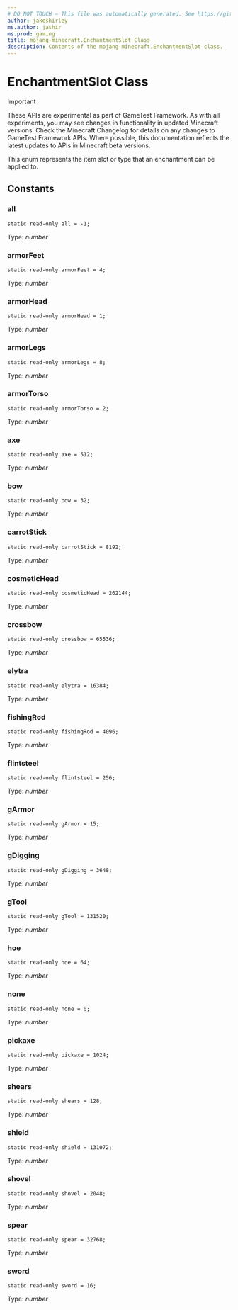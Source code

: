 ```yaml
---
# DO NOT TOUCH — This file was automatically generated. See https://github.com/Mojang/MinecraftScriptingApiDocsGenerator to modify descriptions, examples, etc.
author: jakeshirley
ms.author: jashir
ms.prod: gaming
title: mojang-minecraft.EnchantmentSlot Class
description: Contents of the mojang-minecraft.EnchantmentSlot class.
---
```

# EnchantmentSlot Class
>[!IMPORTANT]
>These APIs are experimental as part of GameTest Framework. As with all experiments, you may see changes in functionality in updated Minecraft versions. Check the Minecraft Changelog for details on any changes to GameTest Framework APIs. Where possible, this documentation reflects the latest updates to APIs in Minecraft beta versions.

This enum represents the item slot or type that an enchantment can be applied to.



## Constants
### **all**
`static read-only all = -1;`

Type: *number*


### **armorFeet**
`static read-only armorFeet = 4;`

Type: *number*


### **armorHead**
`static read-only armorHead = 1;`

Type: *number*


### **armorLegs**
`static read-only armorLegs = 8;`

Type: *number*


### **armorTorso**
`static read-only armorTorso = 2;`

Type: *number*


### **axe**
`static read-only axe = 512;`

Type: *number*


### **bow**
`static read-only bow = 32;`

Type: *number*


### **carrotStick**
`static read-only carrotStick = 8192;`

Type: *number*


### **cosmeticHead**
`static read-only cosmeticHead = 262144;`

Type: *number*


### **crossbow**
`static read-only crossbow = 65536;`

Type: *number*


### **elytra**
`static read-only elytra = 16384;`

Type: *number*


### **fishingRod**
`static read-only fishingRod = 4096;`

Type: *number*


### **flintsteel**
`static read-only flintsteel = 256;`

Type: *number*


### **gArmor**
`static read-only gArmor = 15;`

Type: *number*


### **gDigging**
`static read-only gDigging = 3648;`

Type: *number*


### **gTool**
`static read-only gTool = 131520;`

Type: *number*


### **hoe**
`static read-only hoe = 64;`

Type: *number*


### **none**
`static read-only none = 0;`

Type: *number*


### **pickaxe**
`static read-only pickaxe = 1024;`

Type: *number*


### **shears**
`static read-only shears = 128;`

Type: *number*


### **shield**
`static read-only shield = 131072;`

Type: *number*


### **shovel**
`static read-only shovel = 2048;`

Type: *number*


### **spear**
`static read-only spear = 32768;`

Type: *number*


### **sword**
`static read-only sword = 16;`

Type: *number*


